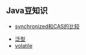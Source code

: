 ## Java豆知识

* [synchronized和CAS的比较](/cashe-synchronized-de-bi-jiao.md)
- [泛型](/fan-xing.md)
- [volatile](https://mp.weixin.qq.com/s/DZkGRTan2qSzJoDAx7QJag)



